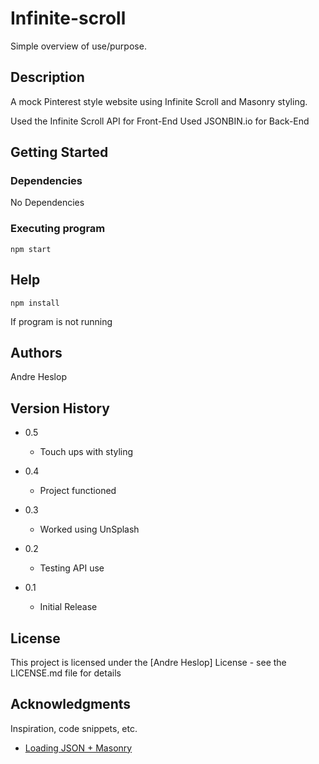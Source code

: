 # Infinite-scroll

Simple overview of use/purpose.

## Description

A mock Pinterest style website using Infinite Scroll and Masonry styling.

Used the Infinite Scroll API for Front-End
Used JSONBIN.io for Back-End

## Getting Started

### Dependencies

No Dependencies

### Executing program

```
npm start
```

## Help


```
npm install
```
If program is not running
## Authors

Andre Heslop  


## Version History
* 0.5
  * Touch ups with styling

* 0.4
  * Project functioned

* 0.3
  * Worked using UnSplash

* 0.2
    * Testing API use

* 0.1
    * Initial Release

## License

This project is licensed under the [Andre Heslop] License - see the LICENSE.md file for details

## Acknowledgments

Inspiration, code snippets, etc.
* [Loading JSON + Masonry](https://codepen.io/desandro/pen/rNMdaNR/)
